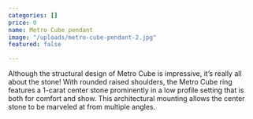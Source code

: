 ```yaml
---
categories: []
price: 0
name: Metro Cube pendant
image: "/uploads/metro-cube-pendant-2.jpg"
featured: false

---
```

Although the structural design of Metro Cube is impressive, it’s really all about the stone! With rounded raised shoulders, the Metro Cube ring features a 1-carat center stone prominently in a low profile setting that is both for comfort and show. This architectural mounting allows the center stone to be marveled at from multiple angles.